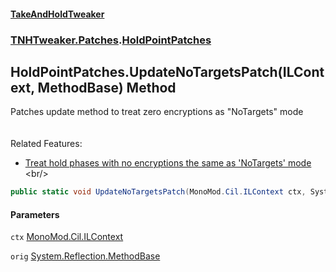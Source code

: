 #### [TakeAndHoldTweaker](index.md 'index')
### [TNHTweaker.Patches](TNHTweaker.Patches.md 'TNHTweaker.Patches').[HoldPointPatches](TNHTweaker.Patches.HoldPointPatches.md 'TNHTweaker.Patches.HoldPointPatches')

## HoldPointPatches.UpdateNoTargetsPatch(ILContext, MethodBase) Method

Patches update method to treat zero encryptions as "NoTargets" mode <br/><br/>  
Related Features: <br/>  
- [ Treat hold phases with no encryptions the same as 'NoTargets' mode ](https://github.com/devyndamonster/TakeAndHoldTweaker/issues/104 'https://github.com/devyndamonster/TakeAndHoldTweaker/issues/104')<br/>

```csharp
public static void UpdateNoTargetsPatch(MonoMod.Cil.ILContext ctx, System.Reflection.MethodBase orig);
```
#### Parameters

<a name='TNHTweaker.Patches.HoldPointPatches.UpdateNoTargetsPatch(MonoMod.Cil.ILContext,System.Reflection.MethodBase).ctx'></a>

`ctx` [MonoMod.Cil.ILContext](https://docs.microsoft.com/en-us/dotnet/api/MonoMod.Cil.ILContext 'MonoMod.Cil.ILContext')

<a name='TNHTweaker.Patches.HoldPointPatches.UpdateNoTargetsPatch(MonoMod.Cil.ILContext,System.Reflection.MethodBase).orig'></a>

`orig` [System.Reflection.MethodBase](https://docs.microsoft.com/en-us/dotnet/api/System.Reflection.MethodBase 'System.Reflection.MethodBase')